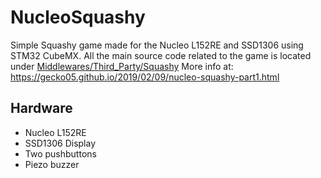 # NucleoSquashy

Simple Squashy game made for the Nucleo L152RE and SSD1306 using STM32 CubeMX. All the main source code related to the game is located under [Middlewares/Third_Party/Squashy](https://github.com/Gecko05/NucleoSquashy/tree/master/Middlewares/Third_Party/Squashy)
More info at: https://gecko05.github.io/2019/02/09/nucleo-squashy-part1.html

## Hardware

* Nucleo L152RE
* SSD1306 Display
* Two pushbuttons
* Piezo buzzer

